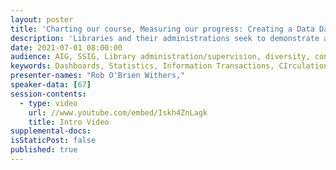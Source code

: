 ```yaml
---
layout: poster
title: 'Charting our course, Measuring our progress: Creating a Data Dashboard for Library Services'
description: 'Libraries and their administrations seek to demonstrate a return on investment made by our colleges or universities in our services and resources. Developing a dashboard which tracks and displays usage can be a helpful tool to assist with this task. This poster session will provide an overview of one attempt to develop a dashboard for circulation, document delivery, and information transactions. These experiences included: synthesizing data from multiple software / online services, each with its own idiosyncratic, and often inconsistent, interface; selecting tools for creating charts and graphs; selecting data to be charted over time and/or displayed in a summary view. The session is intended to benefit both those who work directly with data or from administrators who use data in decision-making. Take-homes may include: discussion of one model currently in use to develop models for an approach, we well as possible improvements; and an ability to evaluate pro’s and con’s of widely available services for manipulating and displaying data in order to select the most effective approaches.'
date: 2021-07-01 08:00:00
audience: AIG, SSIG, Library administration/supervision, diversity, consortia, emerging technologies, reference
keywords: Dashboards, Statistics, Information Transactions, CIrculation, Document Delivery
presenter-names: "Rob O'Brien Withers,"
speaker-data: [67]
session-contents:
  - type: video
    url: //www.youtube.com/embed/Iskh4ZnLagk
    title: Intro Video
supplemental-docs:
isStaticPost: false
published: true
---
```

